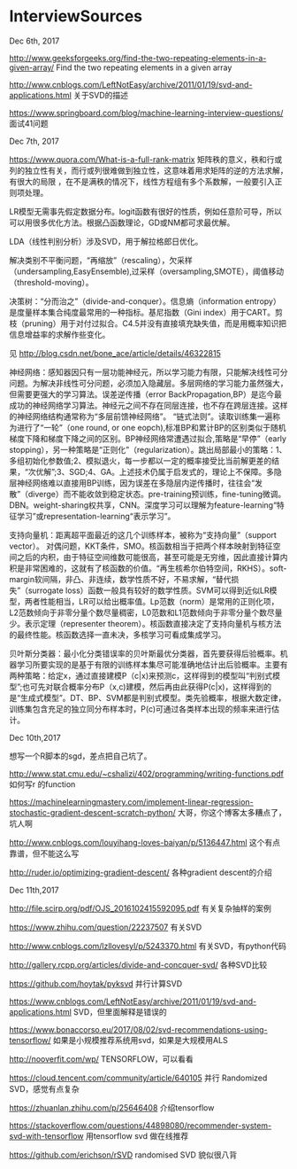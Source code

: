 # InterviewSources

Dec 6th, 2017

 http://www.geeksforgeeks.org/find-the-two-repeating-elements-in-a-given-array/ Find the two repeating elements in a given array

http://www.cnblogs.com/LeftNotEasy/archive/2011/01/19/svd-and-applications.html  关于SVD的描述

https://www.springboard.com/blog/machine-learning-interview-questions/ 面试41问题

Dec 7th, 2017

https://www.quora.com/What-is-a-full-rank-matrix  矩阵秩的意义，秩和行或列的独立性有关，而行或列很难做到独立性，这意味着用求矩阵的逆的方法求解，有很大的局限
，在不是满秩的情况下，线性方程组有多个系数解，一般要引入正则项处理。

LR模型无需事先假定数据分布。logit函数有很好的性质，例如任意阶可导，所以可以用很多优化方法。根据凸函数理论，GD或NM都可求最优解。

LDA（线性判别分析）涉及SVD，用于解拉格郎日优化。

解决类别不平衡问题，“再缩放”（rescaling），欠采样（undersampling,EasyEnsemble),过采样（oversampling,SMOTE），阈值移动（threshold-moving）。

决策树：“分而治之”（divide-and-conquer）。信息熵（information entropy）是度量样本集合纯度最常用的一种指标。基尼指数（Gini index）用于CART。剪枝（pruning）用于对付过拟合。C4.5并没有直接填充缺失值，而是用概率知识把信息增益率的求解作些变化。

见 http://blog.csdn.net/bone_ace/article/details/46322815

神经网络：感知器因只有一层功能神经元，所以学习能力有限，只能解决线性可分问题。为解决非线性可分问题，必须加入隐藏层。多层网络的学习能力虽然强大，但需要更强大的学习算法。误差逆传播（error BackPropagation,BP）是迄今最成功的神经网络学习算法。神经元之间不存在同层连接，也不存在跨层连接。这样的神经网络结构通常称为“多层前馈神经网络”。 “链式法则”。读取训练集一遍称为进行了“一轮”（one round, or one eopch),标准BP和累计BP的区别类似于随机梯度下降和梯度下降之间的区别。BP神经网络常遭遇过拟合,策略是“早停”（early stopping），另一种策略是“正则化”（regularization）。跳出局部最小的策略：1、多组初始化参数值;2、模拟退火，每一步都以一定的概率接受比当前解更差的结果，“次优解”;3、SGD;4、GA。上述技术仍属于启发式的，理论上不保障。多隐层神经网络难以直接用BP训练，因为误差在多隐层内逆传播时，往往会“发散”（diverge）而不能收敛到稳定状态。pre-training预训练，fine-tuning微调。DBN。weight-sharing权共享，CNN。深度学习可以理解为feature-learning“特征学习”或representation-learning“表示学习”。

支持向量机：距离超平面最近的这几个训练样本，被称为“支持向量”（support vector）。 对偶问题，KKT条件，SMO。核函数相当于把两个样本映射到特征空间之后的内积，由于特征空间维数可能很高，甚至可能是无穷维，因此直接计算内积是非常困难的，这就有了核函数的价值。“再生核希尔伯特空间，RKHS）。soft-margin软间隔，非凸、非连续，数学性质不好，不易求解，“替代损失”（surrogate loss）函数一般具有较好的数学性质。SVM可以得到近似LR模型，两者性能相当，LR可以给出概率值。Lp范数（norm）是常用的正则化项，L2范数倾向于非零分量个数尽量稠密，L0范数和L1范数倾向于非零分量个数尽量少。表示定理（representer theorem）。核函数直接决定了支持向量机与核方法的最终性能。核函数选择一直未决，多核学习可看成集成学习。
 
贝叶斯分类器：最小化分类错误率的贝叶斯最优分类器，首先要获得后验概率。机器学习所要实现的是基于有限的训练样本集尽可能准确地估计出后验概率。主要有两种策略：给定x，通过直接建模P（c|x)来预测c，这样得到的模型叫“判别式模型”;也可先对联合概率分布P（x,c)建模，然后再由此获得P(c|x)，这样得到的是“生成式模型”。DT、BP、SVM都是判别式模型。类先验概率，根据大数定律，训练集包含充足的独立同分布样本时，P(c)可通过各类样本出现的频率来进行估计。

Dec 10th,2017

想写一个R脚本的sgd，差点把自己坑了。

http://www.stat.cmu.edu/~cshalizi/402/programming/writing-functions.pdf 如何写r 的function

https://machinelearningmastery.com/implement-linear-regression-stochastic-gradient-descent-scratch-python/ 大哥，你这个博客太多糟点了，坑人啊

http://www.cnblogs.com/louyihang-loves-baiyan/p/5136447.html 这个有点靠谱，但不能这么写

http://ruder.io/optimizing-gradient-descent/ 各种gradient descent的介绍

Dec 11th,2017

http://file.scirp.org/pdf/OJS_2016102415592095.pdf 有关复杂抽样的案例

https://www.zhihu.com/question/22237507 有关SVD

http://www.cnblogs.com/lzllovesyl/p/5243370.html 有关SVD，有python代码

http://gallery.rcpp.org/articles/divide-and-concquer-svd/ 各种SVD比较

https://github.com/hoytak/pyksvd 并行计算SVD

https://www.cnblogs.com/LeftNotEasy/archive/2011/01/19/svd-and-applications.html SVD，但里面解释是错误的

https://www.bonaccorso.eu/2017/08/02/svd-recommendations-using-tensorflow/ 如果是小规模推荐系统用svd，如果是大规模用ALS 

http://nooverfit.com/wp/ TENSORFLOW，可以看看

https://cloud.tencent.com/community/article/640105 并行 Randomized SVD，感觉有点复杂

https://zhuanlan.zhihu.com/p/25646408 介绍tensorflow

https://stackoverflow.com/questions/44898080/recommender-system-svd-with-tensorflow 用tensorflow svd 做在线推荐

https://github.com/erichson/rSVD randomised SVD 貌似很八背

